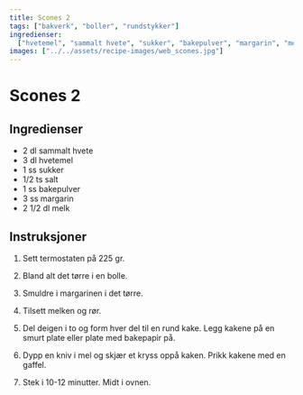 ```yaml
---
title: Scones 2
tags: ["bakverk", "boller", "rundstykker"]
ingredienser:
  ["hvetemel", "sammalt hvete", "sukker", "bakepulver", "margarin", "melk"]
images: ["../../assets/recipe-images/web_scones.jpg"]
---
```


# Scones 2

## Ingredienser

- 2 dl sammalt hvete
- 3 dl hvetemel
- 1 ss sukker
- 1/2 ts salt
- 1 ss bakepulver
- 3 ss margarin
- 2 1/2 dl melk

## Instruksjoner

1. Sett termostaten på 225 gr.

2. Bland alt det tørre i en bolle.

3. Smuldre i margarinen i det tørre.

4. Tilsett melken og rør.

5. Del deigen i to og form hver del til en rund kake. Legg kakene på en smurt plate eller plate med bakepapir på.

6. Dypp en kniv i mel og skjær et kryss oppå kaken. Prikk kakene med en gaffel.

7. Stek i 10-12 minutter. Midt i ovnen.

